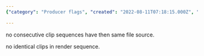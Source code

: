 ```yaml
---
{"category": "Producer flags", "created": "2022-08-11T07:18:15.000Z", "date": "2022-08-11 07:18:15", "description": "The NoRepeat flag in pyjom producer ensures that consecutive clip sequences do not have the same file source and that no identical clips are included in the render sequence, preventing repetition and enhancing video production quality.", "modified": "2022-08-18T16:01:56.361Z", "tags": ["feature request", "pyjom"], "title": "NoRepeat flag in pyjom producer"}

---
```


no consecutive clip sequences have then same file source.

no identical clips in render sequence.
